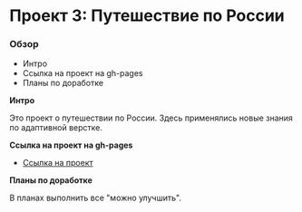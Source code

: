 # Проект 3: Путешествие по России

### Обзор
* Интро
* Ссылка на проект на gh-pages
* Планы по доработке

**Интро**

Это проект о путешествии по России. Здесь применялись новые знания по адаптивной верстке.

**Ссылка на проект на gh-pages**

* [Ссылка на проект](https://evalyev.github.io/russian-travel/index.html)

**Планы по доработке**

В планах выполнить все "можно улучшить".